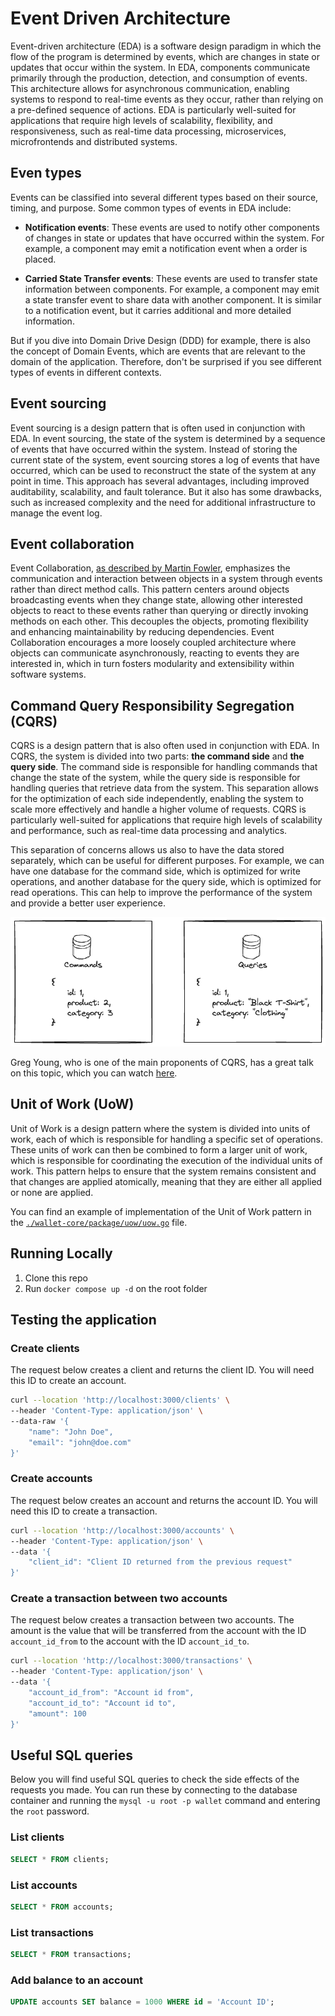 # Event Driven Architecture

Event-driven architecture (EDA) is a software design paradigm in which the flow of the program is determined by events, which are changes in state or updates that occur within the system. In EDA, components communicate primarily through the production, detection, and consumption of events. This architecture allows for asynchronous communication, enabling systems to respond to real-time events as they occur, rather than relying on a pre-defined sequence of actions. EDA is particularly well-suited for applications that require high levels of scalability, flexibility, and responsiveness, such as real-time data processing, microservices, microfrontends and distributed systems.

## Even types

Events can be classified into several different types based on their source, timing, and purpose. Some common types of events in EDA include:

- **Notification events**: These events are used to notify other components of changes in state or updates that have occurred within the system. For example, a component may emit a notification event when a order is placed.

- **Carried State Transfer events**: These events are used to transfer state information between components. For example, a component may emit a state transfer event to share data with another component. It is similar to a notification event, but it carries additional and more detailed information.

But if you dive into Domain Drive Design (DDD) for example, there is also the concept of Domain Events, which are events that are relevant to the domain of the application. Therefore, don't be surprised if you see different types of events in different contexts.

## Event sourcing

Event sourcing is a design pattern that is often used in conjunction with EDA. In event sourcing, the state of the system is determined by a sequence of events that have occurred within the system. Instead of storing the current state of the system, event sourcing stores a log of events that have occurred, which can be used to reconstruct the state of the system at any point in time. This approach has several advantages, including improved auditability, scalability, and fault tolerance. But it also has some drawbacks, such as increased complexity and the need for additional infrastructure to manage the event log.

## Event collaboration

Event Collaboration, [as described by Martin Fowler](https://martinfowler.com/eaaDev/EventCollaboration.html), emphasizes the communication and interaction between objects in a system through events rather than direct method calls. This pattern centers around objects broadcasting events when they change state, allowing other interested objects to react to these events rather than querying or directly invoking methods on each other. This decouples the objects, promoting flexibility and enhancing maintainability by reducing dependencies. Event Collaboration encourages a more loosely coupled architecture where objects can communicate asynchronously, reacting to events they are interested in, which in turn fosters modularity and extensibility within software systems.

## Command Query Responsibility Segregation (CQRS)

CQRS is a design pattern that is also often used in conjunction with EDA. In CQRS, the system is divided into two parts: **the command side** and **the query side**. The command side is responsible for handling commands that change the state of the system, while the query side is responsible for handling queries that retrieve data from the system. This separation allows for the optimization of each side independently, enabling the system to scale more effectively and handle a higher volume of requests. CQRS is particularly well-suited for applications that require high levels of scalability and performance, such as real-time data processing and analytics.

This separation of concerns allows us also to have the data stored separately, which can be useful for different purposes. For example, we can have one database for the command side, which is optimized for write operations, and another database for the query side, which is optimized for read operations. This can help to improve the performance of the system and provide a better user experience.

![Separation of database example](./docs/images/separation.png)

Greg Young, who is one of the main proponents of CQRS, has a great talk on this topic, which you can watch [here](https://www.youtube.com/watch?v=JHGkaShoyNs).

## Unit of Work (UoW)

Unit of Work is a design pattern where the system is divided into units of work, each of which is responsible for handling a specific set of operations. These units of work can then be combined to form a larger unit of work, which is responsible for coordinating the execution of the individual units of work. This pattern helps to ensure that the system remains consistent and that changes are applied atomically, meaning that they are either all applied or none are applied.

You can find an example of implementation of the Unit of Work pattern in the [`./wallet-core/package/uow/uow.go`](./wallet-core/package/uow/uow.go) file. 

## Running Locally

1. Clone this repo
1. Run `docker compose up -d` on the root folder

## Testing the application

### Create clients

The request below creates a client and returns the client ID. You will need this ID to create an account.

```bash
curl --location 'http://localhost:3000/clients' \
--header 'Content-Type: application/json' \
--data-raw '{
    "name": "John Doe",
    "email": "john@doe.com"
}'
```

### Create accounts

The request below creates an account and returns the account ID. You will need this ID to create a transaction.

```bash
curl --location 'http://localhost:3000/accounts' \
--header 'Content-Type: application/json' \
--data '{
    "client_id": "Client ID returned from the previous request"
}'
```

### Create a transaction between two accounts

The request below creates a transaction between two accounts. The amount is the value that will be transferred from the account with the ID `account_id_from` to the account with the ID `account_id_to`.

```bash
curl --location 'http://localhost:3000/transactions' \
--header 'Content-Type: application/json' \
--data '{
    "account_id_from": "Account id from",
    "account_id_to": "Account id to",
    "amount": 100
}'
```

## Useful SQL queries

Below you will find useful SQL queries to check the side effects of the requests you made. You can run these by connecting to the database container and running the `mysql -u root -p wallet` command and entering the `root` password. 

### List clients

```sql
SELECT * FROM clients;
```

### List accounts

```sql
SELECT * FROM accounts;
```

### List transactions

```sql
SELECT * FROM transactions;
```

### Add balance to an account

```sql
UPDATE accounts SET balance = 1000 WHERE id = 'Account ID';
```

















